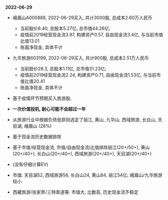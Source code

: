 **2022-06-29**

* 峨眉山A000888, 2022-06-29买入, 共计3000股, 总成本2.60万人民币
    * 当前股价8.40, 总股本5.27亿, 总市值44.26亿;
    * 疫情前2019经营现金流3.97, 构建资产0.57, 自由现金流3.4亿, 与当前市值比值13.01
    * 账面净现金, 具体不计
* 九华旅游603199, 2022-06-29买入, 共计900股, 总成本2.51万人民币
    * 当前股价28.3, 总股本1.11亿, 总市值31.23亿;
    * 疫情前2019经营现金流2.24, 构建资产0.71, 自由现金流1.53亿, 与当前市值比值20.41
    * 账面净现金, 具体不计

* 基于疫情环节预期买入旅游股;
* **一次价值投机, 耐心可能不会超过一年**
* 从旅游行业中根据负债低原则选定了丽江, 黄山, 九华山, 西域旅游, 长白山, 天目湖, 峨眉山 (28%)
* 基于现金流历史数据排除
* 基于市值/经营现金流, 市值/自由现金流i比值排除丽江(20+/50+), 黄山(20+/40+), 长白山(20+/40+), 西域旅游(20+/40+), 天目湖(20+/40+)
* (没有仔细计算EV)
* 市值: 天目湖52, 西域旅游56, 长白山24, 黄山84, 丽江54亿; 峨眉山/九华旅游较小
* 西藏旅游/张家界/三特索道等: 市值大, 比数高, 历史现金流不稳定

